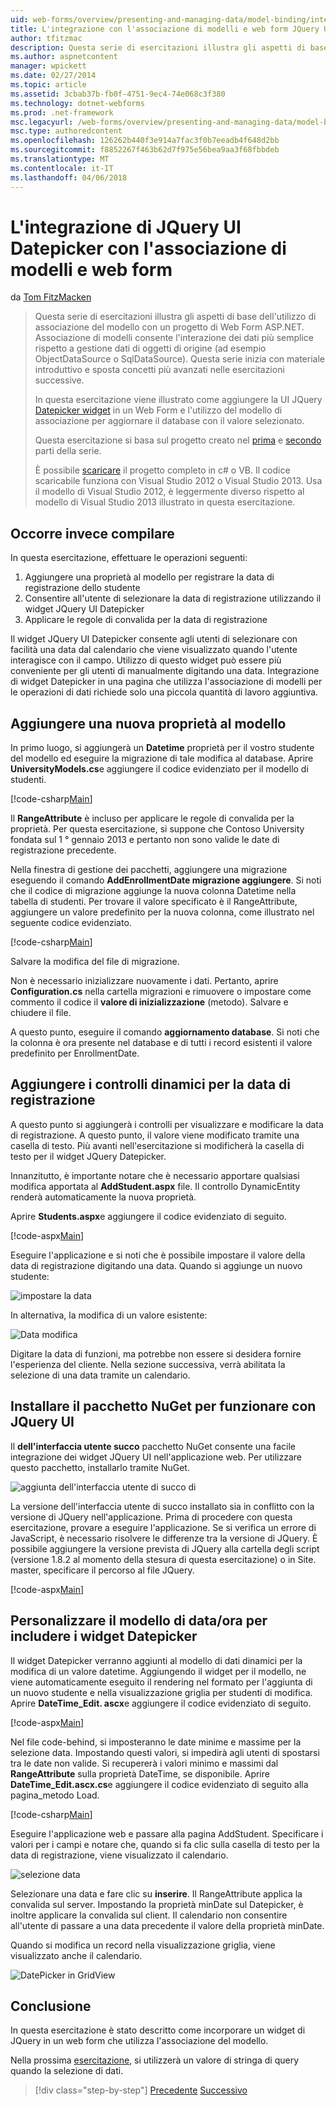 ```yaml
---
uid: web-forms/overview/presenting-and-managing-data/model-binding/integrating-jquery-ui
title: L'integrazione con l'associazione di modelli e web form JQuery UI Datepicker | Documenti Microsoft
author: tfitzmac
description: Questa serie di esercitazioni illustra gli aspetti di base dell'utilizzo di associazione del modello con un progetto di Web Form ASP.NET. Associazione di modelli consente l'interazione dei dati più semplice-...
ms.author: aspnetcontent
manager: wpickett
ms.date: 02/27/2014
ms.topic: article
ms.assetid: 3cbab37b-fb0f-4751-9ec4-74e068c3f380
ms.technology: dotnet-webforms
ms.prod: .net-framework
msc.legacyurl: /web-forms/overview/presenting-and-managing-data/model-binding/integrating-jquery-ui
msc.type: authoredcontent
ms.openlocfilehash: 126262b440f3e914a7fac3f0b7eeadb4f648d2bb
ms.sourcegitcommit: f8852267f463b62d7f975e56bea9aa3f68fbbdeb
ms.translationtype: MT
ms.contentlocale: it-IT
ms.lasthandoff: 04/06/2018
---
```

<a name="integrating-jquery-ui-datepicker-with-model-binding-and-web-forms"></a>L'integrazione di JQuery UI Datepicker con l'associazione di modelli e web form
====================
da [Tom FitzMacken](https://github.com/tfitzmac)

> Questa serie di esercitazioni illustra gli aspetti di base dell'utilizzo di associazione del modello con un progetto di Web Form ASP.NET. Associazione di modelli consente l'interazione dei dati più semplice rispetto a gestione dati di oggetti di origine (ad esempio ObjectDataSource o SqlDataSource). Questa serie inizia con materiale introduttivo e sposta concetti più avanzati nelle esercitazioni successive.
> 
> In questa esercitazione viene illustrato come aggiungere la UI JQuery [Datepicker widget](http://jqueryui.com/datepicker/) in un Web Form e l'utilizzo del modello di associazione per aggiornare il database con il valore selezionato.
> 
> Questa esercitazione si basa sul progetto creato nel [prima](retrieving-data.md) e [secondo](updating-deleting-and-creating-data.md) parti della serie.
> 
> È possibile [scaricare](https://go.microsoft.com/fwlink/?LinkId=286116) il progetto completo in c# o VB. Il codice scaricabile funziona con Visual Studio 2012 o Visual Studio 2013. Usa il modello di Visual Studio 2012, è leggermente diverso rispetto al modello di Visual Studio 2013 illustrato in questa esercitazione.


## <a name="what-youll-build"></a>Occorre invece compilare

In questa esercitazione, effettuare le operazioni seguenti:

1. Aggiungere una proprietà al modello per registrare la data di registrazione dello studente
2. Consentire all'utente di selezionare la data di registrazione utilizzando il widget JQuery UI Datepicker
3. Applicare le regole di convalida per la data di registrazione

Il widget JQuery UI Datepicker consente agli utenti di selezionare con facilità una data dal calendario che viene visualizzato quando l'utente interagisce con il campo. Utilizzo di questo widget può essere più conveniente per gli utenti di manualmente digitando una data. Integrazione di widget Datepicker in una pagina che utilizza l'associazione di modelli per le operazioni di dati richiede solo una piccola quantità di lavoro aggiuntiva.

## <a name="add-a-new-property-to-the-model"></a>Aggiungere una nuova proprietà al modello

In primo luogo, si aggiungerà un **Datetime** proprietà per il vostro studente del modello ed eseguire la migrazione di tale modifica al database. Aprire **UniversityModels.cs**e aggiungere il codice evidenziato per il modello di studenti.

[!code-csharp[Main](integrating-jquery-ui/samples/sample1.cs?highlight=16-18)]

Il **RangeAttribute** è incluso per applicare le regole di convalida per la proprietà. Per questa esercitazione, si suppone che Contoso University fondata sul 1 ° gennaio 2013 e pertanto non sono valide le date di registrazione precedente.

Nella finestra di gestione dei pacchetti, aggiungere una migrazione eseguendo il comando **AddEnrollmentDate migrazione aggiungere**. Si noti che il codice di migrazione aggiunge la nuova colonna Datetime nella tabella di studenti. Per trovare il valore specificato è il RangeAttribute, aggiungere un valore predefinito per la nuova colonna, come illustrato nel seguente codice evidenziato.

[!code-csharp[Main](integrating-jquery-ui/samples/sample2.cs?highlight=11)]

Salvare la modifica del file di migrazione.

Non è necessario inizializzare nuovamente i dati. Pertanto, aprire **Configuration.cs** nella cartella migrazioni e rimuovere o impostare come commento il codice il **valore di inizializzazione** (metodo). Salvare e chiudere il file.

A questo punto, eseguire il comando **aggiornamento database**. Si noti che la colonna è ora presente nel database e di tutti i record esistenti il valore predefinito per EnrollmentDate.

## <a name="add-dynamic-controls-for-enrollment-date"></a>Aggiungere i controlli dinamici per la data di registrazione

A questo punto si aggiungerà i controlli per visualizzare e modificare la data di registrazione. A questo punto, il valore viene modificato tramite una casella di testo. Più avanti nell'esercitazione si modificherà la casella di testo per il widget JQuery Datepicker.

Innanzitutto, è importante notare che è necessario apportare qualsiasi modifica apportata al **AddStudent.aspx** file. Il controllo DynamicEntity renderà automaticamente la nuova proprietà.

Aprire **Students.aspx**e aggiungere il codice evidenziato di seguito.

[!code-aspx[Main](integrating-jquery-ui/samples/sample3.aspx?highlight=13)]

Eseguire l'applicazione e si noti che è possibile impostare il valore della data di registrazione digitando una data. Quando si aggiunge un nuovo studente:

![impostare la data](integrating-jquery-ui/_static/image1.png)

In alternativa, la modifica di un valore esistente:

![Data modifica](integrating-jquery-ui/_static/image2.png)

Digitare la data di funzioni, ma potrebbe non essere si desidera fornire l'esperienza del cliente. Nella sezione successiva, verrà abilitata la selezione di una data tramite un calendario.

## <a name="install-nuget-package-to-work-with-jquery-ui"></a>Installare il pacchetto NuGet per funzionare con JQuery UI

Il **dell'interfaccia utente succo** pacchetto NuGet consente una facile integrazione dei widget JQuery UI nell'applicazione web. Per utilizzare questo pacchetto, installarlo tramite NuGet.

![aggiunta dell'interfaccia utente di succo di](integrating-jquery-ui/_static/image3.png)

La versione dell'interfaccia utente di succo installato sia in conflitto con la versione di JQuery nell'applicazione. Prima di procedere con questa esercitazione, provare a eseguire l'applicazione. Se si verifica un errore di JavaScript, è necessario risolvere le differenze tra la versione di JQuery. È possibile aggiungere la versione prevista di JQuery alla cartella degli script (versione 1.8.2 al momento della stesura di questa esercitazione) o in Site. master, specificare il percorso al file JQuery.

[!code-aspx[Main](integrating-jquery-ui/samples/sample4.aspx)]

## <a name="customize-datetime-template-to-include-datepicker-widget"></a>Personalizzare il modello di data/ora per includere i widget Datepicker

Il widget Datepicker verranno aggiunti al modello di dati dinamici per la modifica di un valore datetime. Aggiungendo il widget per il modello, ne viene automaticamente eseguito il rendering nel formato per l'aggiunta di un nuovo studente e nella visualizzazione griglia per studenti di modifica. Aprire **DateTime\_Edit. ascx**e aggiungere il codice evidenziato di seguito.

[!code-aspx[Main](integrating-jquery-ui/samples/sample5.aspx?highlight=3)]

Nel file code-behind, si imposteranno le date minime e massime per la selezione data. Impostando questi valori, si impedirà agli utenti di spostarsi tra le date non valide. Si recupererà i valori minimo e massimi dal **RangeAttribute** sulla proprietà DateTime, se disponibile. Aprire **DateTime\_Edit.ascx.cs**e aggiungere il codice evidenziato di seguito alla pagina\_metodo Load.

[!code-csharp[Main](integrating-jquery-ui/samples/sample6.cs?highlight=9-14)]

Eseguire l'applicazione web e passare alla pagina AddStudent. Specificare i valori per i campi e notare che, quando si fa clic sulla casella di testo per la data di registrazione, viene visualizzato il calendario.

![selezione data](integrating-jquery-ui/_static/image4.png)

Selezionare una data e fare clic su **inserire**. Il RangeAttribute applica la convalida sul server. Impostando la proprietà minDate sul Datepicker, è inoltre applicare la convalida sul client. Il calendario non consentire all'utente di passare a una data precedente il valore della proprietà minDate.

Quando si modifica un record nella visualizzazione griglia, viene visualizzato anche il calendario.

![DatePicker in GridView](integrating-jquery-ui/_static/image5.png)

## <a name="conclusion"></a>Conclusione

In questa esercitazione è stato descritto come incorporare un widget di JQuery in un web form che utilizza l'associazione del modello.

Nella prossima [esercitazione](using-query-string-values-to-retrieve-data.md), si utilizzerà un valore di stringa di query quando la selezione di dati.

> [!div class="step-by-step"]
> [Precedente](sorting-paging-and-filtering-data.md)
> [Successivo](using-query-string-values-to-retrieve-data.md)
